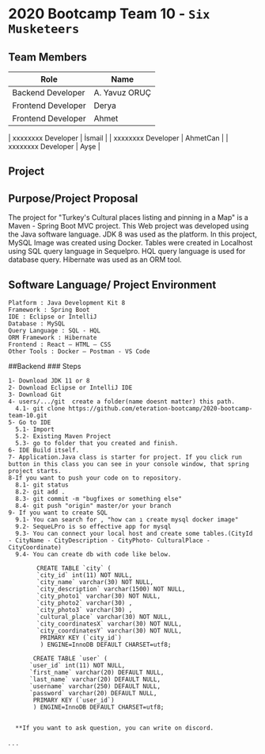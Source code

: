 
# 2020 Bootcamp Team 10 - `Six Musketeers`

## Team Members

| Role               | Name      |
|--------------------|-----------|
| Backend Developer  | A. Yavuz ORUÇ  |
| Frontend Developer | Derya  |
| Frontend Developer | Ahmet  |

| xxxxxxxx Developer | İsmail   |
| xxxxxxxx Developer | AhmetCan  |
| xxxxxxxx Developer | Ayşe  |

## Project

  ## Purpose/Project Proposal
  The project for "Turkey's Cultural places listing and pinning in a Map" is a Maven - Spring Boot MVC project. This Web project was developed using the Java software language. JDK 8 was used as the platform. In this project, MySQL Image was created using Docker. Tables were created in Localhost using SQL query language in Sequelpro. HQL query language is used for database query. Hibernate was used as an ORM tool.

  ## Software Language/ Project Environment

    Platform : Java Development Kit 8
    Framework : Spring Boot
    IDE : Eclipse or IntelliJ
    Database : MySQL
    Query Language : SQL - HQL
    ORM Framework : Hibernate
    Frontend : React – HTML – CSS
    Other Tools : Docker – Postman - VS Code

##Backend
    ### Steps
    
    1- Download JDK 11 or 8
    2- Download Eclipse or IntelliJ IDE
    3- Download Git
    4- users/.../git  create a folder(name doesnt matter) this path.
      4.1- git clone https://github.com/eteration-bootcamp/2020-bootcamp-team-10.git
    5- Go to IDE
      5.1- Import
      5.2- Existing Maven Project
      5.3- go to folder that you created and finish.
    6- IDE Build itself.
    7- Application.Java class is starter for project. If you click run button in this class you can see in your console window, that spring project starts.
    8-If you want to push your code on to repository.
      8.1- git status
      8.2- git add .
      8.3- git commit -m "bugfixes or something else"
      8.4- git push "origin" master/or your branch
    9- If you want to create SQL
      9.1- You can search for , "how can ı create mysql docker image"
      9.2- SequeLPro is so effective app for mysql
      9.3- You can connect your local host and create some tables.(CityId - CityName - CityDescription - CityPhoto- CulturalPlace -CityCoordinate)
      9.4- You can create db with code like below.
           
            CREATE TABLE `city` (
            `city_id` int(11) NOT NULL,
            `city_name` varchar(30) NOT NULL,
            `city_description` varchar(1500) NOT NULL,
            `city_photo1` varchar(30) NOT NULL,
            `city_photo2` varchar(30) ,
            `city_photo3` varchar(30) ,
            `cultural_place` varchar(30) NOT NULL,
            `city_coordinatesX` varchar(30) NOT NULL,
            `city_coordinatesY` varchar(30) NOT NULL,
             PRIMARY KEY (`city_id`)
             ) ENGINE=InnoDB DEFAULT CHARSET=utf8;

           CREATE TABLE `user` (
          `user_id` int(11) NOT NULL,
          `first_name` varchar(20) DEFAULT NULL,
          `last_name` varchar(20) DEFAULT NULL,
          `username` varchar(250) DEFAULT NULL,
          `password` varchar(20) DEFAULT NULL,
           PRIMARY KEY (`user_id`)
           ) ENGINE=InnoDB DEFAULT CHARSET=utf8;
      
      
      **If you want to ask question, you can write on discord.
      
    
.
.
.
